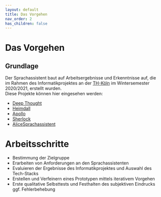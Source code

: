 ```yaml
---
layout: default
title: Das Vorgehen
nav_order: 2
has_children: false
---
```


# Das Vorgehen

## Grundlage 
Der Sprachassistent baut auf Arbeitsergebnisse und Erkenntnisse auf, die im Rahmen des Informatikprojektes an der [TH-Köln](https://www.th-koeln.de/) im Wintersemester 2020/2021, erstellt wurden.<br/> Diese Projekte können hier eingesehen werden: 

* [Deep Thought](https://ip-team1.intia.de/)
* [Heimdall](https://ip-team2.intia.de/)
* [Apollo](https://ip-team3.intia.de/)
* [Sherlock ](https://ip-team4.intia.de/)
* [AliceSprachassistent](https://ip-team5.intia.de/)

# Arbeitsschritte
* Bestimmung der Zielgruppe 
* Erarbeiten von Anforderungen an den Sprachassistenten
* Evaluieren der Ergebnisse des Informatikprojektes und Auswahl des Tech-Stacks
* Erstellen und Verfeinern eines Prototypen mittels iterativem Vorgehen
* Erste qualitative Selbsttests und Festhalten des subjektiven Eindrucks ggf. Fehlerbehebung